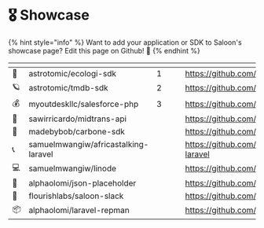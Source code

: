 # 🎖 Showcase

{% hint style="info" %}
Want to add your application or SDK to Saloon's showcase page? Edit this page on Github! 🤠
{% endhint %}

<table data-card-size="large" data-view="cards"> <thead> <tr> <th></th> <th></th> <th data-hidden></th> <th data-hidden></th> <th data-hidden data-card-cover data-type="files"></th> <th data-hidden data-card-target data-type="content-ref"></th> </tr></thead> <tbody> <tr> <td>🌲</td><td>astrotomic/ecologi-sdk</td><td>1</td><td></td><td></td><td><a href="https://github.com/Astrotomic/ecologi-sdk">https://github.com/Astrotomic/ecologi-sdk</a></td></tr><tr> <td>🪐</td><td>astrotomic/tmdb-sdk</td><td>2</td><td></td><td></td><td><a href="https://github.com/Astrotomic/tmdb-sdk">https://github.com/Astrotomic/tmdb-sdk</a></td></tr><tr> <td>💰</td><td>myoutdeskllc/salesforce-php</td><td>3</td><td></td><td></td><td><a href="https://github.com/MyOutDeskLLC/SalesforcePhp">https://github.com/MyOutDeskLLC/SalesforcePhp</a> </td></tr><tr> <td>🤑</td><td>sawirricardo/midtrans-api</td><td></td><td></td><td></td><td><a href="https://github.com/sawirricardo/midtrans-api">https://github.com/sawirricardo/midtrans-api</a> </td></tr><tr> <td>📃</td><td>madebybob/carbone-sdk</td><td></td><td></td><td></td><td><a href="https://github.com/madebybob/carbone-sdk">https://github.com/madebybob/carbone-sdk</a></td></tr><tr> <td>📞</td><td>samuelmwangiw/africastalking-laravel</td><td></td><td></td><td></td><td><a href="https://github.com/SamuelMwangiW/africastalking-laravel">https://github.com/SamuelMwangiW/africastalking-laravel</a> </td></tr><tr> <td>💻</td><td>samuelmwangiw/linode</td><td></td><td></td><td></td><td><a href="https://github.com/SamuelMwangiW/linode">https://github.com/SamuelMwangiW/linode</a></td></tr><tr> <td>🌱</td><td>alphaolomi/json-placeholder</td><td></td><td></td><td></td><td><a href="https://github.com/alphaolomi/json-placeholder">https://github.com/alphaolomi/json-placeholder</a> </td></tr><tr> <td>💬</td><td>flourishlabs/saloon-slack</td><td></td><td></td><td></td><td><a href="https://github.com/flourishlabs/saloon-slack">https://github.com/flourishlabs/saloon-slack</a> </td></tr><tr> <td>📦</td><td>alphaolomi/laravel-repman</td><td></td><td></td><td></td><td><a href="https://github.com/alphaolomi/laravel-repman">https://github.com/alphaolomi/laravel-repman</a> </td></tr></tbody></table>
